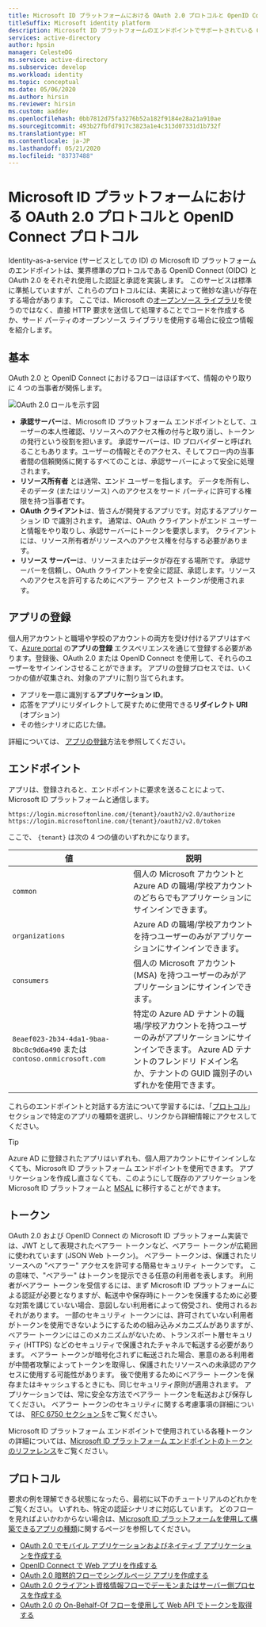 ```yaml
---
title: Microsoft ID プラットフォームにおける OAuth 2.0 プロトコルと OpenID Connect プロトコル | Azure
titleSuffix: Microsoft identity platform
description: Microsoft ID プラットフォームのエンドポイントでサポートされている OAuth 2.0 および OpenID Connect プロトコルのガイドです。
services: active-directory
author: hpsin
manager: CelesteDG
ms.service: active-directory
ms.subservice: develop
ms.workload: identity
ms.topic: conceptual
ms.date: 05/06/2020
ms.author: hirsin
ms.reviewer: hirsin
ms.custom: aaddev
ms.openlocfilehash: 0bb7812d75fa3276b52a182f9184e28a21a910ae
ms.sourcegitcommit: 493b27fbfd7917c3823a1e4c313d07331d1b732f
ms.translationtype: HT
ms.contentlocale: ja-JP
ms.lasthandoff: 05/21/2020
ms.locfileid: "83737488"
---
```

# <a name="oauth-20-and-openid-connect-protocols-on-microsoft-identity-platform"></a>Microsoft ID プラットフォームにおける OAuth 2.0 プロトコルと OpenID Connect プロトコル

Identity-as-a-service (サービスとしての ID) の Microsoft ID プラットフォームのエンドポイントは、業界標準のプロトコルである OpenID Connect (OIDC) と OAuth 2.0 をそれぞれ使用した認証と承認を実装します。 このサービスは標準に準拠していますが、これらのプロトコルには、実装によって微妙な違いが存在する場合があります。 ここでは、Microsoft の[オープンソース ライブラリ](reference-v2-libraries.md)を使うのではなく、直接 HTTP 要求を送信して処理することでコードを作成するか、サード パーティのオープンソース ライブラリを使用する場合に役立つ情報を紹介します。

## <a name="the-basics"></a>基本

OAuth 2.0 と OpenID Connect におけるフローはほぼすべて、情報のやり取りに 4 つの当事者が関係します。

![OAuth 2.0 ロールを示す図](./media/active-directory-v2-flows/protocols-roles.svg)

* **承認サーバー**は、Microsoft ID プラットフォーム エンドポイントとして、ユーザーの本人性確認、リソースへのアクセス権の付与と取り消し、トークンの発行という役割を担います。 承認サーバーは、ID プロバイダーと呼ばれることもあります。ユーザーの情報とそのアクセス、そしてフロー内の当事者間の信頼関係に関するすべてのことは、承認サーバーによって安全に処理されます。
* **リソース所有者** とは通常、エンド ユーザーを指します。 データを所有し、そのデータ (またはリソース) へのアクセスをサード パーティに許可する権限を持つ当事者です。
* **OAuth クライアント**は、皆さんが開発するアプリです。対応するアプリケーション ID で識別されます。 通常は、OAuth クライアントがエンド ユーザーと情報をやり取りし、承認サーバーにトークンを要求します。 クライアントには、リソース所有者がリソースへのアクセス権を付与する必要があります。
* **リソース サーバー**は、リソースまたはデータが存在する場所です。 承認サーバーを信頼し、OAuth クライアントを安全に認証、承認します。リソースへのアクセスを許可するためにベアラー アクセス トークンが使用されます。

## <a name="app-registration"></a>アプリの登録

個人用アカウントと職場や学校のアカウントの両方を受け付けるアプリはすべて、[Azure portal](https://aka.ms/appregistrations) の**アプリの登録** エクスペリエンスを通じて登録する必要があります。登録後、OAuth 2.0 または OpenID Connect を使用して、それらのユーザーをサインインさせることができます。 アプリの登録プロセスでは、いくつかの値が収集され、対象のアプリに割り当てられます。

* アプリを一意に識別する**アプリケーション ID**。
* 応答をアプリにリダイレクトして戻すために使用できる**リダイレクト URI** (オプション)
* その他シナリオに応じた値。

詳細については、 [アプリの登録](quickstart-register-app.md)方法を参照してください。

## <a name="endpoints"></a>エンドポイント

アプリは、登録されると、エンドポイントに要求を送ることによって、Microsoft ID プラットフォームと通信します。

```
https://login.microsoftonline.com/{tenant}/oauth2/v2.0/authorize
https://login.microsoftonline.com/{tenant}/oauth2/v2.0/token
```

ここで、 `{tenant}` は次の 4 つの値のいずれかになります。

| 値 | 説明 |
| --- | --- |
| `common` | 個人の Microsoft アカウントと Azure AD の職場/学校アカウントのどちらでもアプリケーションにサインインできます。 |
| `organizations` | Azure AD の職場/学校アカウントを持つユーザーのみがアプリケーションにサインインできます。 |
| `consumers` | 個人の Microsoft アカウント (MSA) を持つユーザーのみがアプリケーションにサインインできます。 |
| `8eaef023-2b34-4da1-9baa-8bc8c9d6a490` または `contoso.onmicrosoft.com` | 特定の Azure AD テナントの職場/学校アカウントを持つユーザーのみがアプリケーションにサインインできます。 Azure AD テナントのフレンドリ ドメイン名か、テナントの GUID 識別子のいずれかを使用できます。 |

これらのエンドポイントと対話する方法について学習するには、「[プロトコル](#protocols)」セクションで特定のアプリの種類を選択し、リンクから詳細情報にアクセスしてください。

> [!TIP]
> Azure AD に登録されたアプリはいずれも、個人用アカウントにサインインしなくても、Microsoft ID プラットフォーム エンドポイントを使用できます。  アプリケーションを作成し直さなくても、このようにして既存のアプリケーションを Microsoft ID プラットフォームと [MSAL](reference-v2-libraries.md) に移行することができます。

## <a name="tokens"></a>トークン

OAuth 2.0 および OpenID Connect の Microsoft ID プラットフォーム実装では、JWT として表現されたベアラー トークンなど、ベアラー トークンが広範囲に使われています (JSON Web トークン)。 ベアラー トークンは、保護されたリソースへの "ベアラー" アクセスを許可する簡易セキュリティ トークンです。 この意味で、"ベアラー" はトークンを提示できる任意の利用者を表します。 利用者がベアラー トークンを受信するには、まず Microsoft ID プラットフォームによる認証が必要となりますが、転送中や保存時にトークンを保護するために必要な対策を講じていない場合、意図しない利用者によって傍受され、使用されるおそれがあります。 一部のセキュリティ トークンには、許可されていない利用者がトークンを使用できないようにするための組み込みメカニズムがありますが、ベアラー トークンにはこのメカニズムがないため、トランスポート層セキュリティ (HTTPS) などのセキュリティで保護されたチャネルで転送する必要があります。 ベアラー トークンが暗号化されずに転送された場合、悪意のある利用者が中間者攻撃によってトークンを取得し、保護されたリソースへの未承認のアクセスに使用する可能性があります。 後で使用するためにベアラー トークンを保存またはキャッシュするときにも、同じセキュリティ原則が適用されます。 アプリケーションでは、常に安全な方法でベアラー トークンを転送および保存してください。 ベアラー トークンのセキュリティに関する考慮事項の詳細については、 [RFC 6750 セクション 5](https://tools.ietf.org/html/rfc6750)をご覧ください。

Microsoft ID プラットフォーム エンドポイントで使用されている各種トークンの詳細については、[Microsoft ID プラットフォーム エンドポイントのトークンのリファレンス](v2-id-and-access-tokens.md)をご覧ください。

## <a name="protocols"></a>プロトコル

要求の例を理解できる状態になったら、最初に以下のチュートリアルのどれかをご覧ください。 いずれも、特定の認証シナリオに対応しています。 どのフローを見ればよいかわからない場合は、[Microsoft ID プラットフォームを使用して構築できるアプリの種類](v2-app-types.md)に関するページを参照してください。

* [OAuth 2.0 でモバイル アプリケーションおよびネイティブ アプリケーションを作成する](v2-oauth2-auth-code-flow.md)
* [OpenID Connect で Web アプリを作成する](v2-protocols-oidc.md)
* [OAuth 2.0 暗黙的フローでシングルページ アプリを作成する](v2-oauth2-implicit-grant-flow.md)
* [OAuth 2.0 クライアント資格情報フローでデーモンまたはサーバー側プロセスを作成する](v2-oauth2-client-creds-grant-flow.md)
* [OAuth 2.0 の On-Behalf-Of フローを使用して Web API でトークンを取得する](v2-oauth2-on-behalf-of-flow.md)
